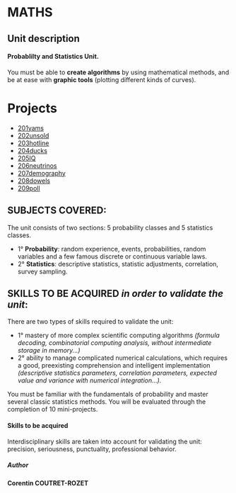 # MATHS

## Unit description
#### Probablilty and Statistics Unit.

You must be able to **create algorithms** by using mathematical methods, and be at ease with **graphic tools** (plotting different kinds of curves).    


# Projects
* [201yams](https://github.com/sheiiva/Epitech/2ndYear/MATHS/201yams_2019)
* [202unsold](https://github.com/sheiiva/Epitech/2ndYear/MATHS/102architect_2019)
* [203hotline](https://github.com/sheiiva/Epitech/2ndYear/MATHS/203hotline_2019)
* [204ducks](https://github.com/sheiiva/Epitech/2ndYear/MATHS/204ducks_2019)
* [205IQ](https://github.com/sheiiva/Epitech/2ndYear/MATHS/205IQ_2019)
* [206neutrinos](https://github.com/sheiiva/Epitech/2ndYear/MATHS/206neutrinos_2019)
* [207demography](https://github.com/sheiiva/Epitech/2ndYear/MATHS/207demography_2019)
* [208dowels](https://github.com/sheiiva/Epitech/2ndYear/MATHS/208dowels_2019)
* [209poll](https://github.com/sheiiva/Epitech/2ndYear/MATHS/209poll_2019)


## SUBJECTS COVERED:
The unit consists of two sections: 5 probability classes and 5 statistics classes. 
* 1° **Probability**: random experience, events, probabilities, random variables and a few famous discrete or continuous variable laws. 
* 2° **Statistics**: descriptive statistics, statistic adjustments, correlation, survey sampling.

## SKILLS TO BE ACQUIRED *in order to validate the unit*: 
There are two types of skills required to validate the unit:

* 1° mastery of more complex scientific computing algorithms *(formula decoding, combinatorial computing analysis, without intermediate storage in memory...)*
* 2° ability to manage complicated numerical calculations, which requires a good, preexisting comprehension and intelligent implementation *(descriptive statistics parameters, correlation parameters, expected value and variance with numerical integration...).* 

You must be familiar with the fundamentals of probability and master several classic statistics methods. 
You will be evaluated through the completion of 10 mini-projects.

#### Skills to be acquired
Interdisciplinary skills are taken into account for validating the unit: precision, seriousness, punctuality, professional behavior.

##### Author
**Corentin COUTRET-ROZET**